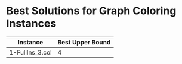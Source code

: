 # Best Solutions for Graph Coloring Instances

| Instance | Best Upper Bound |
|----------|------------------|
| 1-FullIns_3.col | 4 |
